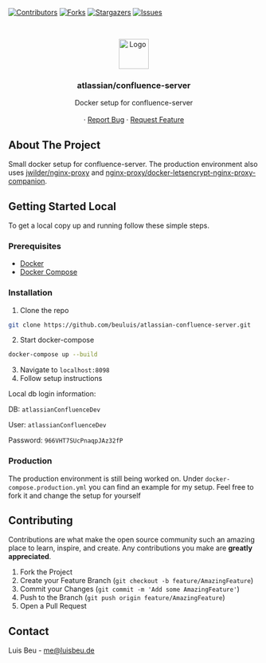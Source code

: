 [![Contributors][contributors-shield]][contributors-url]
[![Forks][forks-shield]][forks-url]
[![Stargazers][stars-shield]][stars-url]
[![Issues][issues-shield]][issues-url]


<!-- PROJECT LOGO -->
<br />
<p align="center">
  <img src="https://wac-cdn.atlassian.com/dam/jcr:d6e2d2db-e58a-40f7-9d1a-d6d22a335c96/Confluence-blue.svg?cdnVersion=1209" alt="Logo" height="60">

  <h3 align="center">atlassian/confluence-server</h3>

  <p align="center">
    Docker setup for confluence-server
    <br />
    <br />
    ·
    <a href="https://github.com/beuluis/atlassian-confluence-server/issues">Report Bug</a>
    ·
    <a href="https://github.com/beuluis/atlassian-confluence-server/issues">Request Feature</a>
  </p>
</p>

<!-- ABOUT THE PROJECT -->
## About The Project

Small docker setup for confluence-server. The production environment also uses [jwilder/nginx-proxy](https://github.com/nginx-proxy/nginx-proxy) and [nginx-proxy/docker-letsencrypt-nginx-proxy-companion](https://github.com/nginx-proxy/docker-letsencrypt-nginx-proxy-companion).

<!-- GETTING STARTED -->
## Getting Started Local

To get a local copy up and running follow these simple steps.

### Prerequisites

* [Docker](https://docs.docker.com/get-docker/)
* [Docker Compose](https://docs.docker.com/compose/install/)

### Installation

1. Clone the repo
```sh
git clone https://github.com/beuluis/atlassian-confluence-server.git
```
2. Start docker-compose
```sh
docker-compose up --build
```
3. Navigate to `localhost:8098`
4. Follow setup instructions

Local db login information:

DB: `atlassianConfluenceDev`

User: `atlassianConfluenceDev`

Password: `966VHT7SUcPnaqpJAz32fP`


### Production

The production environment is still being worked on. Under `docker-compose.production.yml` you can find an example for my setup. Feel free to fork it and change the setup for yourself

<!-- CONTRIBUTING -->
## Contributing

Contributions are what make the open source community such an amazing place to learn, inspire, and create. Any contributions you make are **greatly appreciated**.

1. Fork the Project
2. Create your Feature Branch (`git checkout -b feature/AmazingFeature`)
3. Commit your Changes (`git commit -m 'Add some AmazingFeature'`)
4. Push to the Branch (`git push origin feature/AmazingFeature`)
5. Open a Pull Request


<!-- CONTACT -->
## Contact

Luis Beu - me@luisbeu.de


<!-- MARKDOWN LINKS & IMAGES -->
<!-- https://www.markdownguide.org/basic-syntax/#reference-style-links -->
[contributors-shield]: https://img.shields.io/github/contributors/beuluis/atlassian-confluence-server.svg?style=flat-square
[contributors-url]: https://github.com/beuluis/atlassian-confluence-server/graphs/contributors
[forks-shield]: https://img.shields.io/github/forks/beuluis/atlassian-confluence-server.svg?style=flat-square
[forks-url]: https://github.com/beuluis/atlassian-confluence-server/network/members
[stars-shield]: https://img.shields.io/github/stars/beuluis/atlassian-confluence-server.svg?style=flat-square
[stars-url]: https://github.com/beuluis/atlassian-confluence-server/stargazers
[issues-shield]: https://img.shields.io/github/issues/beuluis/atlassian-confluence-server.svg?style=flat-square
[issues-url]: https://github.com/beuluis/atlassian-confluence-server/issues
[license-shield]: https://img.shields.io/github/license/beuluis/atlassian-confluence-server.svg?style=flat-square
